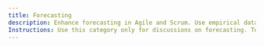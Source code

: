 ```yaml
---
title: Forecasting
description: Enhance forecasting in Agile and Scrum. Use empirical data to predict delivery timelines, manage risk, and optimise value delivery.
Instructions: Use this category only for discussions on forecasting. Topics should focus on flow-based forecasting, Monte Carlo simulations, probabilistic forecasting, and leveraging historical data for predictability.
---
```

